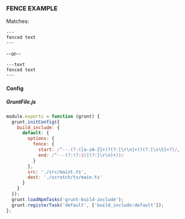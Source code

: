 ### FENCE EXAMPLE

Matches:  

```text
---
fenced text
---
```

--or--

```text
---text
fenced text
---
```

#### Config

##### GruntFile.js

```js
module.exports = function (grunt) {
  grunt.initConfig({
    build_include: {
      default: {
        options: {
          fence: {
            start: /^---(?:([a-zA-Z]+)?(?:[\r\n]+))(?:[\s\S]+?)/,
            end: /^---(?:(?:$)|(?:[\r\n]+))/
          }
        },
        src: './src/maint.ts',
        dest: './scratch/ts/main.ts'
      }
    }
  });
  grunt.loadNpmTasks('grunt-build-include');
  grunt.registerTask('default', ['build_include:default']);
};
```